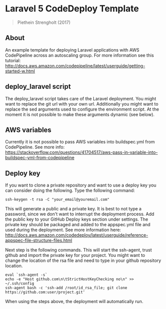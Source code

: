 #  Laravel 5 CodeDeploy Template
> Piethein Strengholt (2017)

## About
An example template for deploying Laravel applications with AWS CodePipeline across an autoscaling group.
For more information see this tutorial: http://docs.aws.amazon.com/codepipeline/latest/userguide/getting-started-w.html

## deploy_laravel script
The deploy_laravel script takes care of the Laravel deployment. You might want to replace the git url with your own url. Additionally you might want to replace the sed arguments used to configure the environment script. At the moment it is not possible to make these arguments dynamic (see below).

## AWS variables
Currently it is not possible to pass AWS variables into buildspec.yml from CodePipeline. See more info:
https://stackoverflow.com/questions/41704517/aws-pass-in-variable-into-buildspec-yml-from-codepipeline

## Deploy key
If you want to clone a private repository and want to use a deploy key you can consider doing the following. Type the following command:

```
ssh-keygen -t rsa -C "your_email@youremail.com"
```

This will generate a public and a private key. It is best to not type a password, since we don't want to interrupt the deployment process. Add the public key to your GitHub Deploy keys section under settings. The private key should be packaged and added to the appspec.yml file and used during the deployment. See more information here:
http://docs.aws.amazon.com/codedeploy/latest/userguide/reference-appspec-file-structure-files.html

Next step is the following commands. This will start the ssh-agent, trust github and import the private key for your project. You might want to change the location of the rsa file and need to type in your github repository location.

```
eval `ssh-agent -s`
echo -e "Host github.com\n\tStrictHostKeyChecking no\n" >> ~/.ssh/config
ssh-agent bash -c 'ssh-add /root/id_rsa_file; git clone https://github.com:user/project.git'
```

When using the steps above, the deployment will automatically run.
